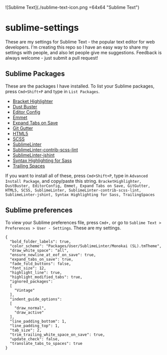 ![Sublime Text](./sublime-text-icon.png =64x64 "Sublime Text")

# sublime-settings
These are my settings for Sublime Text - the popular text editor for web developers. I'm creating this repo so I have an easy way to share my settings with people, and also let people give me suggestions.
Feedback is always welcome - just submit a pull request!

## Sublime Packages
These are the packages I have installed. To list your Sublime packages, press `Cmd+Shift+P` and type in `List Packages`.
* [Bracket Highlighter](https://packagecontrol.io/packages/BracketHighlighter)
* [Dust Buster](https://packagecontrol.io/packages/DustBuster)
* [Editor Config](https://packagecontrol.io/packages/EditorConfig)
* [Emmet](https://packagecontrol.io/packages/Emmet)
* [Expand Tabs on Save](https://packagecontrol.io/packages/Expand%20Tabs%20on%20Save)
* [Git Gutter](https://packagecontrol.io/packages/GitGutter)
* [HTML5](https://packagecontrol.io/packages/HTML5)
* [SCSS](https://packagecontrol.io/packages/SCSS)
* [SublimeLinter](https://packagecontrol.io/packages/SublimeLinter)
* [SublimeLinter-contrib-scss-lint](https://packagecontrol.io/packages/SublimeLinter-contrib-scss-lint)
* [SublimeLinter-jshint](https://packagecontrol.io/packages/SublimeLinter-jshint)
* [Syntax Highlighting for Sass](https://packagecontrol.io/packages/Syntax%20Highlighting%20for%20Sass)
* [Trailing Spaces](https://packagecontrol.io/packages/TrailingSpaces)

If you want to install all of these, press `Cmd+Shift+P`, type in `Advanced Install Package`, and copy/paste this string.
`BracketHighlighter, DustBuster, EditorConfig, Emmet, Expand Tabs on Save, GitGutter, HTML5, SCSS, SublimeLinter, SublimeLinter-contrib-scss-lint, SublimeLinter-jshint, Syntax Highlighting for Sass, TrailingSpaces`

## Sublime preferences
To view your Sublime preferences file, press `Cmd+,` or go to `Sublime Text > Preferences > User - Settings`. These are my settings.
```
{
  "bold_folder_labels": true,
  "color_scheme": "Packages/User/SublimeLinter/Monokai (SL).tmTheme",
  "draw_white_space": "all",
  "ensure_newline_at_eof_on_save": true,
  "expand_tabs_on_save": true,
  "fade_fold_buttons": false,
  "font_size": 12,
  "highlight_line": true,
  "highlight_modified_tabs": true,
  "ignored_packages":
  [
    "Vintage"
  ],
  "indent_guide_options":
  [
    "draw_normal",
    "draw_active"
  ],
  "line_padding_bottom": 1,
  "line_padding_top": 1,
  "tab_size": 2,
  "trim_trailing_white_space_on_save": true,
  "update_check": false,
  "translate_tabs_to_spaces": true
}
```
